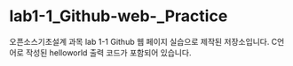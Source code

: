 # lab1-1_Github-web-_Practice
오픈소스기초설계 과목 lab 1-1 Github 웹 페이지 실습으로 제작된 저장소입니다.
C언어로 작성된 helloworld 출력 코드가 포함되어 있습니다.
